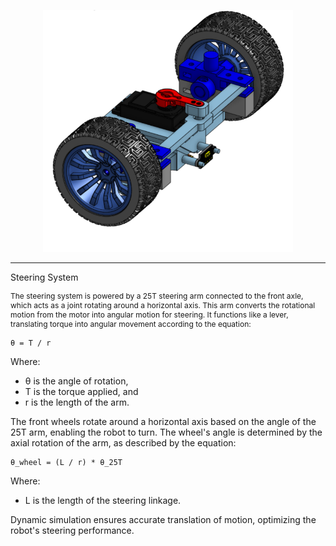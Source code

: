 <p align="center">
    <img src="Screenshot 2024-09-21 162700.png" alt="Steering" width="400">
    <hr>
    Steering System
</p>


<p style="font-size: 12px;">
The steering system is powered by a 25T steering arm connected to the front axle, which acts as a joint rotating around a horizontal axis. This arm converts the rotational motion from the motor into angular motion for steering. It functions like a lever, translating torque into angular movement according to the equation:

    θ = T / r

Where:
- θ is the angle of rotation,
- T is the torque applied, and
- r is the length of the arm.

The front wheels rotate around a horizontal axis based on the angle of the 25T arm, enabling the robot to turn. The wheel's angle is determined by the axial rotation of the arm, as described by the equation:

    θ_wheel = (L / r) * θ_25T

Where:
- L is the length of the steering linkage.

Dynamic simulation ensures accurate translation of motion, optimizing the robot's steering performance.
</p>
